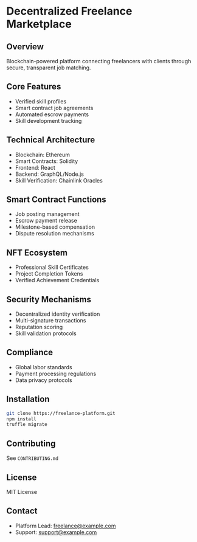 # Decentralized Freelance Marketplace

## Overview
Blockchain-powered platform connecting freelancers with clients through secure, transparent job matching.

## Core Features
- Verified skill profiles
- Smart contract job agreements
- Automated escrow payments
- Skill development tracking

## Technical Architecture
- Blockchain: Ethereum
- Smart Contracts: Solidity
- Frontend: React
- Backend: GraphQL/Node.js
- Skill Verification: Chainlink Oracles

## Smart Contract Functions
- Job posting management
- Escrow payment release
- Milestone-based compensation
- Dispute resolution mechanisms

## NFT Ecosystem
- Professional Skill Certificates
- Project Completion Tokens
- Verified Achievement Credentials

## Security Mechanisms
- Decentralized identity verification
- Multi-signature transactions
- Reputation scoring
- Skill validation protocols

## Compliance
- Global labor standards
- Payment processing regulations
- Data privacy protocols

## Installation
```bash
git clone https://freelance-platform.git
npm install
truffle migrate
```

## Contributing
See `CONTRIBUTING.md`

## License
MIT License

## Contact
- Platform Lead: freelance@example.com
- Support: support@example.com
